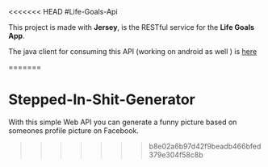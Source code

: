 <<<<<<< HEAD
#Life-Goals-Api

This project is made with **Jersey**, is the RESTful service for the **Life Goals App**.

The java client for consuming this API (working on android as well ) is   [here](https://github.com/BoldijarPaul/Life-Goals-Api/tree/master/src/main/java/com/lifegoals/app/client)   

=======
# Stepped-In-Shit-Generator
With this simple Web API you can generate a funny picture based on someones profile picture on Facebook.
>>>>>>> b8e02a6b97d42f9beadb466bfed379e304f58c8b
